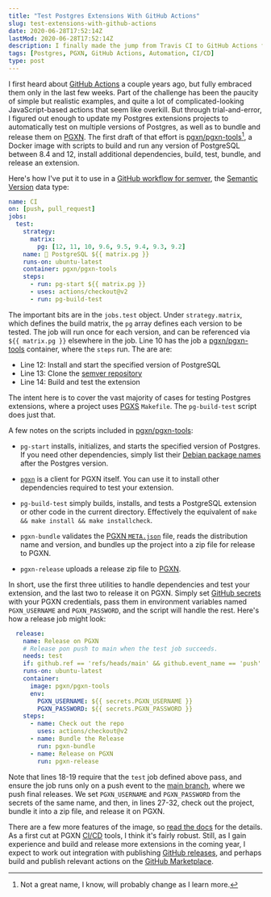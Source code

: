 ```yaml
---
title: "Test Postgres Extensions With GitHub Actions"
slug: test-extensions-with-github-actions
date: 2020-06-28T17:52:14Z
lastMod: 2020-06-28T17:52:14Z
description: I finally made the jump from Travis CI to GitHub Actions for my Postgres extensions. Here’s how you can, too.
tags: [Postgres, PGXN, GitHub Actions, Automation, CI/CD]
type: post
---
```


I first heard about [GitHub Actions] a couple years ago, but fully embraced them
only in the last few weeks. Part of the challenge has been the paucity of simple
but realistic examples, and quite a lot of complicated-looking JavaScript-based
actions that seem like overkill. But through trial-and-error, I figured out
enough to update my Postgres extensions projects to automatically test on
multiple versions of Postgres, as well as to bundle and release them on [PGXN].
The first draft of that effort is [pgxn/pgxn-tools][][^may-rename], a Docker image
with scripts to build and run any version of PostgreSQL between 8.4 and 12,
install additional dependencies, build, test, bundle, and release an extension.

Here's how I've put it to use in a [GitHub workflow for semver], the
[Semantic Version] data type:

```yaml {linenos=true,hl_lines=[7 10 "12-14"]}
name: CI
on: [push, pull_request]
jobs:
  test:
    strategy:
      matrix:
        pg: [12, 11, 10, 9.6, 9.5, 9.4, 9.3, 9.2]
    name: 🐘 PostgreSQL ${{ matrix.pg }}
    runs-on: ubuntu-latest
    container: pgxn/pgxn-tools
    steps:
      - run: pg-start ${{ matrix.pg }}
      - uses: actions/checkout@v2
      - run: pg-build-test
```

The important bits are in the `jobs.test` object. Under `strategy.matrix`, which
defines the build matrix, the `pg` array defines each version to be tested. The
job will run once for each version, and can be referenced via `${{ matrix.pg }}`
elsewhere in the job. Line 10 has the job a [pgxn/pgxn-tools] container, where
the `steps` run. The are are:

*   Line 12: Install and start the specified version of PostgreSQL
*   Line 13: Clone the [semver repository]
*   Line 14: Build and test the extension

The intent here is to cover the vast majority of cases for testing Postgres
extensions, where a project uses [PGXS] `Makefile`. The `pg-build-test` script
does just that.

A few notes on the scripts included in [pgxn/pgxn-tools]:

*   `pg-start` installs, initializes, and starts the specified version of Postgres.
    If you need other dependencies, simply list their [Debian package names]
    after the Postgres version.

*   [`pgxn`] is a client for PGXN itself. You can use it to install other
    dependencies required to test your extension.

*   `pg-build-test` simply builds, installs, and tests a PostgreSQL extension or
    other code in the current directory. Effectively the equivalent of
    `make && make install && make installcheck`.

*   `pgxn-bundle` validates the [PGXN `META.json`] file, reads the distribution
    name and version, and bundles up the project into a zip file for release to
    PGXN.

*   `pgxn-release` uploads a release zip file to [PGXN].

In short, use the first three utilities to handle dependencies and test your
extension, and the last two to release it on PGXN. Simply set [GitHub secrets]
with your PGXN credentials, pass them in environment variables named
`PGXN_USERNAME` and `PGXN_PASSWORD`, and the script will handle the rest. Here's
how a release job might look:

```yaml {linenos=true,linenostart=15}
  release:
    name: Release on PGXN
    # Release pon push to main when the test job succeeds.
    needs: test
    if: github.ref == 'refs/heads/main' && github.event_name == 'push' && needs.test.result == 'success'
    runs-on: ubuntu-latest
    container:
      image: pgxn/pgxn-tools
      env:
        PGXN_USERNAME: ${{ secrets.PGXN_USERNAME }}
        PGXN_PASSWORD: ${{ secrets.PGXN_PASSWORD }}
    steps:
      - name: Check out the repo
        uses: actions/checkout@v2
      - name: Bundle the Release
        run: pgxn-bundle
      - name: Release on PGXN
        run: pgxn-release
```

Note that lines 18-19 require that the `test` job defined above pass, and ensure
the job runs only on a push event to the [main branch], where  we push final
releases. We set `PGXN_USERNAME` and `PGXN_PASSWORD` from the secrets of the
same name, and then, in lines 27-32, check out the project, bundle it into a zip
file, and release it on PGXN.

There are a few more features of the image, so [read the docs][pgxn/pgxn-tools]
for the details. As a first cut at PGXN [CI/CD] tools, I think it's fairly
robust. Still, as I gain experience and build and release more extensions in the
coming year, I expect to work out integration with publishing [GitHub releases],
and perhaps build and publish relevant actions on the [GitHub Marketplace].

  [GitHub Actions]: https://github.com/features/actions
  [PGXN]: https://pgxn.org/ "PGXN: The PostgreSQL Extension Network"
  [pgxn/pgxn-tools]: https://hub.docker.com/repository/docker/pgxn/pgxn-tools
  [GitHub workflow for semver]:
    https://github.com/theory/pg-semver/blob/c56d76dcbe85e0348b44c6c098560a0df7ab25a5/.github/workflows/ci.yml
  [Semantic Version]: https://semver.org
  [semver repository]: https://github.com/theory/pg-semver
  [Debian package names]: https://www.debian.org/distrib/packages#search_packages
    "Search Debian Packages"
  [PGXS]: https://www.postgresql.org/docs/current/extend-pgxs.html
    "PostgreSQL Extension Building Infrastructure"
  [`pgxn`]: https://github.com/pgxn/pgxnclient
  [main branch]: https://www.hanselman.com/blog/EasilyRenameYourGitDefaultBranchFromMasterToMain.aspx
    "Easily rename your Git default branch from master to main"
  [CI/CD]: https://en.wikipedia.org/wiki/CI/CD "Wikipedia: “CI/CD”"
  [GitHub releases]:
    https://help.github.com/en/github/administering-a-repository/managing-releases-in-a-repository
  [GitHub Marketplace]: https://github.com/marketplace
  [GitHub secrets]:
    https://help.github.com/en/actions/configuring-and-managing-workflows/creating-and-storing-encrypted-secrets
  [PGXN `META.json`]: http://manager.pgxn.org/howto "PGXN How To"

  [^may-rename]: Not a great name, I know, will probably change as I learn more.
